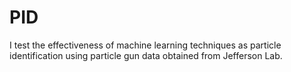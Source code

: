 # PID
I test the effectiveness of machine learning techniques as particle identification using particle gun data obtained from Jefferson Lab.

